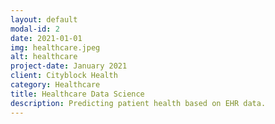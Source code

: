 ```yaml
---
layout: default
modal-id: 2
date: 2021-01-01
img: healthcare.jpeg
alt: healthcare
project-date: January 2021
client: Cityblock Health
category: Healthcare
title: Healthcare Data Science
description: Predicting patient health based on EHR data.
---
```

